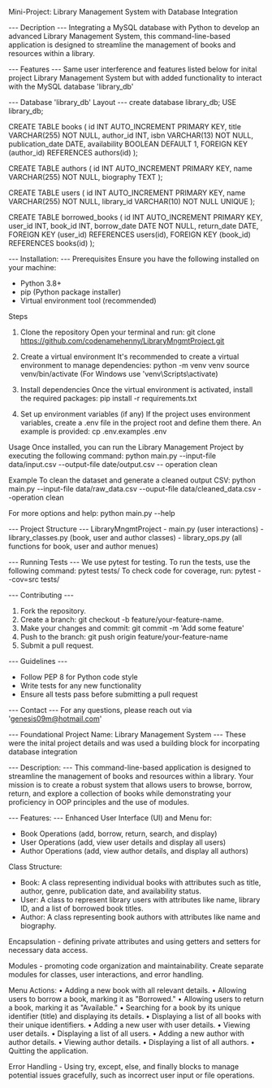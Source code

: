 Mini-Project: Library Management System with Database Integration

--- Decription ---
Integrating a MySQL database with Python to develop an advanced Library Management System, this command-line-based application is designed to streamline the management of books and resources within a library. 

--- Features ---
Same user interference and features listed below for inital project Library Management System but with added functionality to interact with the MySQL database 'library_db'

--- Database 'library_db' Layout ---
create database library_db;
USE library_db;

CREATE TABLE books (
    id INT AUTO_INCREMENT PRIMARY KEY,
    title VARCHAR(255) NOT NULL,
    author_id INT,
    isbn VARCHAR(13) NOT NULL,
    publication_date DATE,
    availability BOOLEAN DEFAULT 1,
    FOREIGN KEY (author_id) REFERENCES authors(id)
);

CREATE TABLE authors (
    id INT AUTO_INCREMENT PRIMARY KEY,
    name VARCHAR(255) NOT NULL,
    biography TEXT
);

CREATE TABLE users (
    id INT AUTO_INCREMENT PRIMARY KEY,
    name VARCHAR(255) NOT NULL,
    library_id VARCHAR(10) NOT NULL UNIQUE
);

CREATE TABLE borrowed_books (
    id INT AUTO_INCREMENT PRIMARY KEY,
    user_id INT,
    book_id INT,
    borrow_date DATE NOT NULL,
    return_date DATE,
    FOREIGN KEY (user_id) REFERENCES users(id),
    FOREIGN KEY (book_id) REFERENCES books(id)
);

--- Installation: ---
Prerequisites
Ensure you have the following installed on your machine:
- Python 3.8+
- pip (Python package installer)
- Virtual environment tool (recommended)

Steps
1. Clone the repository
Open your terminal and run:
git clone <https://github.com/codenamehenny/LibraryMngmtProject.git>

2. Create a virtual environment
It's recommended to create a virtual environment to manage dependencies:
python -m venv venv
source venv/bin/activate (For Windows use 'venv\Scripts\activate)

3. Install dependencies
Once the virtual environment is activated, install the required packages:
pip install -r requirements.txt

4. Set up environment variables (if any)
If the project uses environment variables, create a .env file in the project root and define them there. 
An example is provided:
cp .env.examples .env

Usage
Once installed, you can run the Library Management Project by executing the following command:
python main.py --input-file data/input.csv --output-file date/output.csv -- operation clean

Example
To clean the dataset and generate a cleaned output CSV:
python main.py --input-file data/raw_data.csv --ouput-file data/cleaned_data.csv --operation clean

For more options and help:
python main.py --help

--- Project Structure ---
LibraryMngmtProject
    - main.py (user interactions)
    - library_classes.py (book, user and author classes)
    - library_ops.py (all functions for book, user and author menues)

--- Running Tests ---
We use pytest for testing. To run the tests, use the following command:
pytest tests/
To check code for coverage, run:
pytest --cov=src tests/

--- Contributing ---
1. Fork the repository.
2. Create a branch: git checkout -b feature/your-feature-name.
3. Make your changes and commit: git commit -m 'Add some feature'
4. Push to the branch: git push origin feature/your-feature-name
5. Submit a pull request.

--- Guidelines ---
- Follow PEP 8 for Python code style
- Write tests for any new functionality
- Ensure all tests pass before submitting a pull request

--- Contact ---
For any questions, please reach out via 'genesis09m@hotmail.com'



---  Foundational Project Name: Library Management System ---
These were the inital project details and was used a building block for incorpating database integration

--- Description: ---
This command-line-based application is designed to streamline the management of books and resources within a library. Your mission is to create a robust system that allows users to browse, borrow, return, and explore a collection of books while demonstrating your proficiency in OOP principles and the use of modules.

--- Features: ---
Enhanced User Interface (UI) and Menu for:
- Book Operations (add, borrow, return, search, and display)
- User Operations (add, view user details and display all users)
- Author Operations (add, view author details, and display all authors)

Class Structure:
- Book: A class representing individual books with attributes such as title, author,  genre, publication date, and availability status.
- User: A class to represent library users with attributes like name, library ID, and a list of borrowed book titles.
- Author: A class representing book authors with attributes like name and biography.

Encapsulation - defining private attributes and using getters and setters for necessary data access.

Modules - promoting code organization and maintainability. Create separate modules for classes, user interactions, and error handling.

Menu Actions:
• Adding a new book with all relevant details.
• Allowing users to borrow a book, marking it as "Borrowed."
• Allowing users to return a book, marking it as "Available."
• Searching for a book by its unique identifier (title) and displaying its details.
• Displaying a list of all books with their unique identifiers.
• Adding a new user with user details.
• Viewing user details.
• Displaying a list of all users.
• Adding a new author with author details.
• Viewing author details.
• Displaying a list of all authors.
• Quitting the application.

Error Handling - Using try, except, else, and finally blocks to manage potential issues gracefully, such as incorrect user input or file operations.
